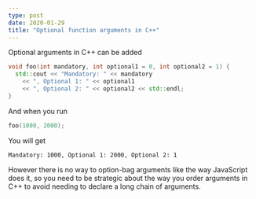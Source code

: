```yaml
---
type: post
date: 2020-01-29
title: "Optional function arguments in C++"
---
```


Optional arguments in C++ can be added
```c++
void foo(int mandatory, int optional1 = 0, int optional2 = 1) {
  std::cout << "Mandatory: " << mandatory
    << ", Optional 1: " << optional1 
    << ", Optional 2: " << optional2 << std::endl;
}
```
And when you run
```c++
foo(1000, 2000);
```
You will get
```
Mandatory: 1000, Optional 1: 2000, Optional 2: 1
```
However there is no way to option-bag arguments like the way JavaScript does it,
so you need to be strategic about the way you order arguments in C++ to avoid needing to declare a long chain of arguments.
